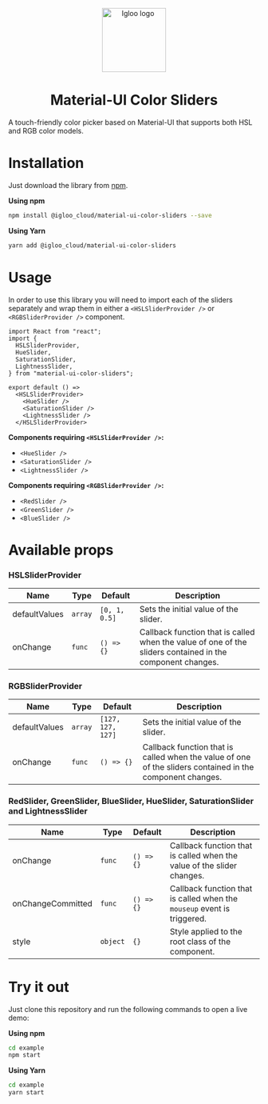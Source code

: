 <p align="center">
  <img src="https://static.igloo.ooo/logo-192.png" alt="Igloo logo" width="128"/>
</p>

<h1 align="center">Material-UI Color Sliders</h1>

A touch-friendly color picker based on Material-UI that supports both HSL and RGB color models.

# Installation

Just download the library from [npm](https://www.npmjs.com/package/@igloo_cloud/material-ui-color-sliders).

**Using npm**

```bash
npm install @igloo_cloud/material-ui-color-sliders --save
```

**Using Yarn**

```bash
yarn add @igloo_cloud/material-ui-color-sliders
```

# Usage

In order to use this library you will need to import each of the sliders separately and wrap them in either a `<HSLSliderProvider />` or `<RGBSliderProvider />` component.

```
import React from "react";
import {
  HSLSliderProvider,
  HueSlider,
  SaturationSlider,
  LightnessSlider,
} from "material-ui-color-sliders";

export default () =>
  <HSLSliderProvider>
    <HueSlider />
    <SaturationSlider />
    <LightnessSlider />
  </HSLSliderProvider>
```

**Components requiring `<HSLSliderProvider />`:**

- `<HueSlider />`
- `<SaturationSlider />`
- `<LightnessSlider />`

**Components requiring `<RGBSliderProvider />`:**

- `<RedSlider />`
- `<GreenSlider />`
- `<BlueSlider />`

# Available props

### HSLSliderProvider

| Name          | Type    | Default       | Description                                                                                               |
| ------------- | ------- | ------------- | --------------------------------------------------------------------------------------------------------- |
| defaultValues | `array` | `[0, 1, 0.5]` | Sets the initial value of the slider.                                                                     |
| onChange      | `func`  | `() => {}`    | Callback function that is called when the value of one of the sliders contained in the component changes. |

### RGBSliderProvider

| Name          | Type    | Default           | Description                                                                                               |
| ------------- | ------- | ----------------- | --------------------------------------------------------------------------------------------------------- |
| defaultValues | `array` | `[127, 127, 127]` | Sets the initial value of the slider.                                                                     |
| onChange      | `func`  | `() => {}`        | Callback function that is called when the value of one of the sliders contained in the component changes. |

### RedSlider, GreenSlider, BlueSlider, HueSlider, SaturationSlider and LightnessSlider

| Name              | Type     | Default    | Description                                                             |
| ----------------- | -------- | ---------- | ----------------------------------------------------------------------- |
| onChange          | `func`   | `() => {}` | Callback function that is called when the value of the slider changes.  |
| onChangeCommitted | `func`   | `() => {}` | Callback function that is called when the `mouseup` event is triggered. |
| style             | `object` | `{}`       | Style applied to the root class of the component.                       |

# Try it out

Just clone this repository and run the following commands to open a live demo:

**Using npm**

```bash
cd example
npm start
```

**Using Yarn**

```bash
cd example
yarn start
```
